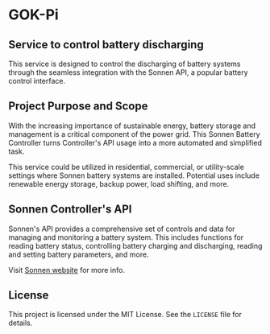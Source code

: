 # GOK-Pi
## Service to control battery discharging

This service is designed to control the discharging of battery systems through the seamless integration with the Sonnen API, a popular battery control interface.

## Project Purpose and Scope

With the increasing importance of sustainable energy, battery storage and management is a critical component of the power grid. This Sonnen Battery Controller turns Controller's API usage into a more automated and simplified task.

This service could be utilized in residential, commercial, or utility-scale settings where Sonnen battery systems are installed. Potential uses include renewable energy storage, backup power, load shifting, and more.

## Sonnen Controller's API

Sonnen's API provides a comprehensive set of controls and data for managing and monitoring a battery system. This includes functions for reading battery status, controlling battery charging and discharging, reading and setting battery parameters, and more. 

Visit [Sonnen website](https://sonnen.es/) for more info.

## License

This project is licensed under the MIT License. See the `LICENSE` file for details.
